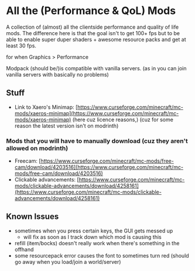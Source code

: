 # All the (Performance & QoL) Mods

A collection of (almost) all the clientside performance and quality of life mods. The difference here is that the goal isn't to get 100+ fps but to be able to enable super duper shaders + awesome resource packs and get at least 30 fps.

for when Graphics > Performance

Modpack (should be/)is compatible with vanilla servers. (as in you can join vanilla servers with basically no problems)

## Stuff

-   Link to Xaero's Minimap: [https://www.curseforge.com/minecraft/mc-mods/xaeros-minimap](https://www.curseforge.com/minecraft/mc-mods/xaeros-minimap) (here cuz licence reasons,) (cuz for some reason the latest version isn't on modrinth)

### Mods that you will have to manually download (cuz they aren't allowed on modrinth)

-   Freecam: [https://www.curseforge.com/minecraft/mc-mods/free-cam/download/4203516](https://www.curseforge.com/minecraft/mc-mods/free-cam/download/4203516)
-   Clickable advancements: [https://www.curseforge.com/minecraft/mc-mods/clickable-advancements/download/4258161](https://www.curseforge.com/minecraft/mc-mods/clickable-advancements/download/4258161)

## Known Issues

-   sometimes when you press certain keys, the GUI gets messed up
    -   will fix as soon as I track down which mod is causing this
-   refill (item/bocks) doesn't really work when there's something in the offhand
-   some resourcepack error causes the font to sometimes turn red (should go away when you load/join a world/server)
